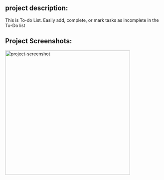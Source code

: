 <h2>project description:</h2>
           This is To-do List. Easily add, complete, or mark tasks as incomplete in the To-Do list


<h2>Project Screenshots:</h2>

<img src="file:///C:/Users/91638/OneDrive/Pictures/Screenshots/Screenshot%20(44).png" alt="project-screenshot" width="400" height="400/">

